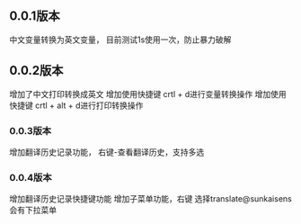 ## 0.0.1版本 

中文变量转换为英文变量， 目前测试1s使用一次，防止暴力破解

## 0.0.2版本 
增加了中文打印转换成英文
增加使用快捷键 crtl + d进行变量转换操作
增加使用快捷键 crtl + alt + d进行打印转换操作

### 0.0.3版本
增加翻译历史记录功能， 右键-查看翻译历史，支持多选

### 0.0.4版本
增加翻译历史记录快捷键功能
增加子菜单功能，右键 选择translate@sunkaisens 会有下拉菜单
